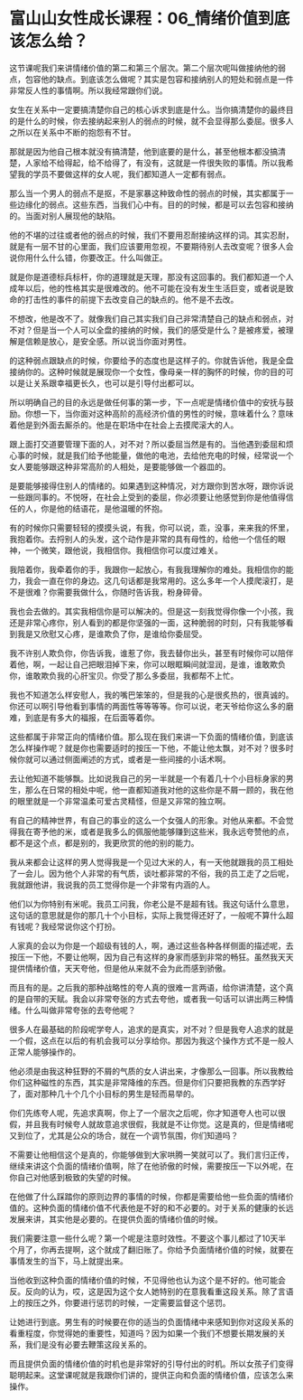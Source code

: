 # 富山山女性成长课程：06_情绪价值到底该怎么给？

这节课呢我们来讲情绪价值的第二和第三个层次。第二个层次呢叫做接纳他的弱点，包容他的缺点。到底该怎么做呢？其实是包容和接纳别人的短处和弱点是一件非常反人性的事情啊。所以我经常跟你们说。

女生在关系中一定要搞清楚你自己的核心诉求到底是什么。当你搞清楚你的最终目的是什么的时候，你去接纳起来别人的弱点的时候，就不会显得那么委屈。很多人之所以在关系中不断的抱怨有不甘。

那就是因为他自己根本就没有搞清楚，他到底要的是什么，甚至他根本都没搞清楚，人家给不给得起，给不给得了，有没有，这就是一件很失败的事情。所以我希望我的学员不要做这样的女人呢，我们都知道人一定都有弱点。

那么当一个男人的弱点不是抠，不是家暴这种致命性的弱点的时候，其实都属于一些边缘化的弱点。这些东西，当我们心中有。目的的时候，都是可以去包容和接纳的。当面对别人展现他的缺陷。

他的不堪的过往或者他的弱点的时候，我们不要用忍耐接纳这样的词。其实忍耐，就是有一层不甘的心里面，我们应该要用忽视，不要期待别人去改变呢？很多人会说你用什么什么错，你要改正。什么叫做正。

就是你是道德标兵标杆，你的道理就是天理，那没有这回事的。我们都知道一个人成年以后，他的性格其实是很难改的。他不可能在没有发生生活巨变，或者说是致命的打击性的事件的前提下去改变自己的缺点的。他不是不去改。

不想改，他是改不了。就像我们自己其实我们自己非常清楚自己的缺点和弱点，对不对？但是当一个人可以全盘的接纳的时候，我们的感受是什么？是被疼爱，被理解是信赖是放心，是安全感。所以说当你面对男性。

的这种弱点跟缺点的时候，你要给予的态度也是这样子的。你就告诉他，我是全盘接纳你的。这种时候就是展现你一个女性，像母亲一样的胸怀的时候，你的目的可以是让关系跟幸福更长久，也可以是引导付出都可以。

所以明确自己的目的永远是做任何事的第一步，下一点呢是情绪价值中的安抚与鼓励。你想一下，当你面对这种高阶的高经济价值的男性的时候，意味着什么？意味着他是到外面去厮杀的。他是在职场中在社会上去摸爬滚大的人。

跟上面打交道要管理下面的人，对不对？所以委屈当然是有的。当他遇到委屈和烦心事的时候，就是我们给予他能量，做他的电池，去给他充电的时候，经常说一个女人要能够跟这种非常高阶的人相处，是要能够做一个器皿的。

是要能够接得住别人的情绪的。如果遇到这种情况，对方跟你到苦水呀，跟你诉说一些跟同事的。不悦呀，在社会上受到的委屈，你必须要让他感觉到你是他值得信任的人，你是他的结语花，是他温暖的怀抱。

有的时候你只需要轻轻的摸摸头说，有我，你可以说，乖，没事，来来我的怀里，我抱着你。去捋别人的头发，这个动作是非常的具有母性的，给他一个信任的眼神，一个微笑，跟他说，我相信你。我相信你可以度过难关。

我陪着你，我牵着你的手，我跟你一起放心，有我我理解你的难处。我相信你的能力，我会一直在你的身边。这几句话都是我常用的。这么多年一个人摸爬滚打，是不是很难？你需要我做什么，你随时告诉我，粉身碎骨。

我也会去做的。其实我相信你是可以解决的。但是这一刻我觉得你像一个小孩，我还是非常心疼你，别人看到的都是你坚强的一面，这种脆弱的时刻，只有我能够看到我是又欣慰又心疼，是谁欺负了你，是谁给你委屈受。

我不许别人欺负你，你告诉我，谁惹了你，我去替你出头，甚至有时候你可以陪伴着他，啊，一起让自己把眼泪掉下来，你可以眼眶瞬间就湿润，是谁，谁敢欺负你，谁敢欺负我的心肝宝贝。你受了那么多委屈，我都帮不上忙。

我也不知道怎么样安慰人，我的嘴巴笨笨的，但是我的心是很炙热的，很真诚的。你还可以啊引导他看到事情的两面性等等等等。你可以说，老天爷给你这么多的磨难，到底是有多大的福报，在后面等着你。

这些都属于非常正向的情绪价值。那么现在我们来讲一下负面的情绪价值，到底该怎么样操作呢？就是你也需要适时的按压一下他，不能让他太飘，对不对？很多时候你就可以通过侧面阐述的方式，或者是一些间接的小话术啊。

去让他知道不能够飘。比如说我自己的另一半就是一个有着几十个小目标身家的男生，那么在日常的相处中呢，他一直都知道我对他的这些你是不屑一顾的，我在他的眼里就是一个非常温柔可爱古灵精怪，但是又非常的独立啊。

有自己的精神世界，有自己的事业的这么一个女强人的形象。对他从来都。不会觉得我在寄予他的米，或者是我多么的佩服他能够赚到这些米，我永远夸赞他的点，都不是这个点，都是别的，我更欣赏的他的别的能力。

我从来都会让这样的男人觉得我是一个见过大米的人，有一天他就跟我的员工相处了一会儿。因为他个人非常的有气质，谈吐都非常的不俗，我的员工走了之后呢，我就跟他讲，我说我的员工觉得你是一个非常有内涵的人。

他们以为你特别有米呢。我员工问我，你老公是不是超有钱。我这句话什么意思，这句话的意思就是你的那几十个小目标，实际上我觉得还好了，一般呢不算什么超有钱呢？我经常说你这个打扮。

人家真的会以为你是一个超级有钱的人，啊，通过这些各种各样侧面的描述呢，去按压一下他，不要让他啊，因为自己有这样的身家而感到非常的畅狂。虽然我天天提供情绪价值，天天夸他，但是他从来就不会为此而感到骄傲。

而且有的是。之后我的那种战略性的夸人真的很难一言两语，给你讲清楚，这个真的是自带的天赋。我会以非常夸张的方式去夸他，或者我一句话可以讲出两三种情绪。什么叫做非常夸张的去夸他呢？

很多人在最基础的阶段呢学夸人，追求的是真实，对不对？但是我夸人追求的就是一个假，这点在以后的有机会我可以分享给你。那因为我这个操作方式不是一般人正常人能够操作的。

他必须是由我这种狂野的不屑的气质的女人讲出来，才像那么一回事。所以我教给你们这种磁性的东西，其实是非常降维的东西。但是你们只要把我教的东西学好了，面对那种几十个几个小目标的男生是轻而易举的。

你们先练夸人呢，先追求真啊，你上了一个层次之后呢，你才知道夸人也可以很假，并且我有时候夸人就故意追求很假，我就是不让你觉。这是真的，但是情绪呢又到位了，尤其是公众的场合，就在一个调节氛围，你们知道吗？

不需要让他相信这个是真的，你能够做到大家哄腾一笑就可以了。我们言归正传，继续来讲这个负面的情绪价值啊，除了在他骄傲的时候，需要按压一下以外呢，在你自己对他感到极致的失望的时候。

在他做了什么踩踏你的原则边界的事情的时候，你都是需要给他一些负面的情绪价值的。这种负面的情绪价值不代表他是不好的和不必要的。对于关系的健康的长远发展来讲，其实他是必要的。在提供负面的情绪价值的时候。

我们需要注意一些什么呢？第一个呢是注意时效性。不要这个事儿都过了10天半个月了，你再去提啊，这个就成了翻旧账了。你给予负面情绪价值的时候，就要在事情发生的当下，马上就提出来。

当他收到这种负面的情绪价值的时候，不见得他也认为这个是不好的。他可能会反。反向的认为，哎，这是因为这个女人她特别的在意我看重这段关系。除了言语上的按压之外，你要进行惩罚的时候，一定需要监督这个惩罚。

让她进行到底。男生有的时候要在你的适当的负面情绪中来感知到你对这段关系的看重程度，你觉得她的重要性，知道吗？因为如果一个我们不想要长期发展的关系，我们是没有必要去鞭策这段关系的。

而且提供负面的情绪价值的时机也是非常好的引导付出的时机。所以女孩子们变得聪明起来。这堂课呢就是我跟你们讲的，提供正向和负面的情绪价值，应该怎么来操作。

